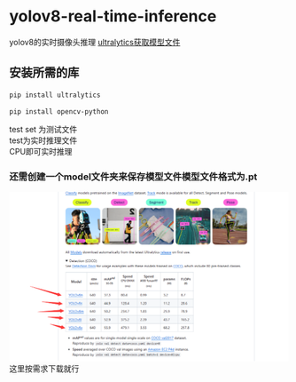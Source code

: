# yolov8-real-time-inference
yolov8的实时摄像头推理
[ultralytics获取模型文件](https://github.com/ultralytics/ultralytics)
## 安装所需的库
```
pip install ultralytics
```
```
pip install opencv-python
```
test set 为测试文件<br/>
test为实时推理文件 <br/>
CPU即可实时推理<br/>
### 还需创建一个model文件夹来保存模型文件模型文件格式为.pt
![图片]( https://github.com/fff122/yolov8-real-time-inference/blob/main/%7BE30FC35E-9E59-43b0-8391-6893C5A0AEED%7D.png?raw=true)
这里按需求下载就行


